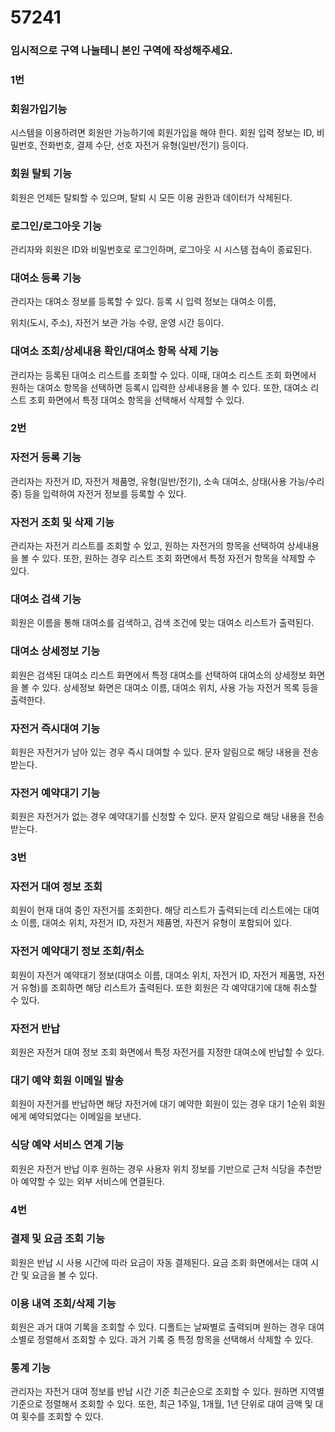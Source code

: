 # 57241

### 임시적으로 구역 나눌테니 본인 구역에 작성해주세요.

### 1번

### 회원가입기능

시스템을 이용하려면 회원만 가능하기에 회원가입을 해야 한다. 회원 입력 정보는 ID, 비밀번호, 전화번호, 결제 수단, 선호 자전거 유형(일반/전기) 등이다.

### 회원 탈퇴 기능

회원은 언제든 탈퇴할 수 있으며, 탈퇴 시 모든 이용 권한과 데이터가 삭제된다.

### 로그인/로그아웃 기능

관리자와 회원은 ID와 비밀번호로 로그인하며, 로그아웃 시 시스템 접속이 종료된다.

### 대여소 등록 기능

관리자는 대여소 정보를 등록할 수 있다. 등록 시 입력 정보는 대여소 이름,

위치(도시, 주소), 자전거 보관 가능 수량, 운영 시간 등이다.

### 대여소 조회/상세내용 확인/대여소 항목 삭제 기능

관리자는 등록된 대여소 리스트를 조회할 수 있다. 이때, 대여소 리스트 조회 화면에서 원하는 대여소 항목을 선택하면 등록시 입력한 상세내용을 볼 수 있다. 또한, 대여소 리스트 조회 화면에서 특정 대여소 항목을 선택해서 삭제할 수 있다.

### 2번

### 자전거 등록 기능

관리자는 자전거 ID, 자전거 제품명, 유형(일반/전기), 소속 대여소, 상태(사용 가능/수리 중) 등을 입력하여 자전거 정보를 등록할 수 있다.

### 자전거 조회 및 삭제 기능

관리자는 자전거 리스트를 조회할 수 있고, 원하는 자전거의 항목을 선택하여 상세내용을 볼 수 있다. 또한, 원하는 경우 리스트 조회 화면에서 특정 자전거 항목을 삭제할 수 있다.

### 대여소 검색 기능

회원은 이름을 통해 대여소를 검색하고, 검색 조건에 맞는 대여소 리스트가 출력된다.

### 대여소 상세정보 기능

회원은 검색된 대여소 리스트 화면에서 특정 대여소를 선택하여 대여소의 상세정보 화면을 볼 수 있다. 상세정보 화면은 대여소 이름, 대여소 위치, 사용 가능 자전거 목록 등을 출력한다.

### 자전거 즉시대여 기능

회원은 자전거가 남아 있는 경우 즉시 대여할 수 있다. 문자 알림으로 해당 내용을 전송받는다.

### 자전거 예약대기 기능

회원은 자전거가 없는 경우 예약대기를 신청할 수 있다. 문자 알림으로 해당 내용을 전송받는다.

### 3번

### 자전거 대여 정보 조회
회원이 현재 대여 중인 자전거를 조회한다. 해당 리스트가 출력되는데 리스트에는 대여소 이름, 대여소 위치, 자전거 ID, 자전거 제품명, 자전거 유형이 포함되어 있다.

### 자전거 예약대기 정보 조회/취소
회원이 자전거 예약대기 정보(대여소 이름, 대여소 위치, 자전거 ID, 자전거 제품명, 자전거 유형)를 조회하면 해당 리스트가 출력된다. 
또한 회원은 각 예약대기에 대해 취소할 수 있다.

### 자전거 반납
회원은 자전거 대여 정보 조회 화면에서 특정 자전거를 지정한 대여소에 반납할 수 있다.

### 대기 예약 회원 이메일 발송
회원이 자전거를 반납하면 해당 자전거에 대기 예약한 회원이 있는 경우 대기 1순위 회원에게 예약되었다는 이메일을 보낸다.

### 식당 예약 서비스 연계 기능
회원은 자전거 반납 이후 원하는 경우 사용자 위치 정보를 기반으로 근처 식당을 추천받아 예약할 수 있는 외부 서비스에 연결된다.

### 4번

### 결제 및 요금 조회 기능
회원은 반납 시 사용 시간에 따라 요금이 자동 결제된다. 요금 조회 화면에서는 대여 시간 및 요금을 볼 수 있다.

### 이용 내역 조회/삭제 기능
회원은 과거 대여 기록을 조회할 수 있다. 디폴트는 날짜별로 출력되며 원하는 경우 대여 소별로 정렬해서 조회할 수 있다. 과거 기록 중 특정 항목을 선택해서 삭제할 수 있다.

### 통계 기능
관리자는 자전거 대여 정보를 반납 시간 기준 최근순으로 조회할 수 있다. 원하면 지역별 기준으로 정렬해서 조회할 수 있다. 또한, 최근 1주일, 1개월, 1년 단위로 대여 금액 및 대여 횟수를 조회할 수 있다.